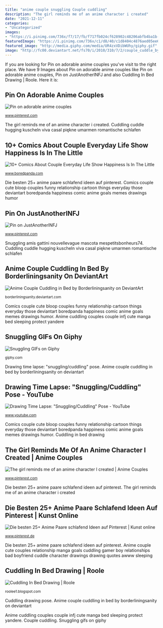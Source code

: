 ```yaml
---
title: "anime couple snuggling Couple cuddling"
description: "The girl reminds me of an anime character i created"
date: "2021-12-11"
categories:
- "Uncategorized"
images:
- "https://i.pinimg.com/736x/f7/17/fb/f717fb024cf628902c48206abfb4ba1b--couple-cuddling-anime-couples-cuddling.jpg"
featuredImage: "https://i.pinimg.com/736x/c1/d8/40/c1d8404c4876aed05ee62c42384f045d.jpg"
featured_image: "http://media.giphy.com/media/UR4zxVDibWUhy/giphy.gif"
image: "http://fc00.deviantart.net/fs70/i/2010/310/7/2/couple_cuddle_by_bloody_tears1029-d329xp6.jpg"
---
```


If you are looking for Pin on adorable anime couples you've visit to the right place. We have 9 Images about Pin on adorable anime couples like Pin on adorable anime couples, Pin on JustAnotherINFJ and also Cuddling In Bed Drawing | Roole. Here it is:

## Pin On Adorable Anime Couples

![Pin on adorable anime couples](https://i.pinimg.com/736x/c1/d8/40/c1d8404c4876aed05ee62c42384f045d.jpg "10+ comics about couple everyday life show happiness is in the little")

<small>www.pinterest.com</small>

The girl reminds me of an anime character i created. Cuddling cuddle hugging kuscheln viva casal piękne umarmen romantische schlafen

## 10+ Comics About Couple Everyday Life Show Happiness Is In The Little

![10+ Comics About Couple Everyday Life Show Happiness Is In The Little](http://static.boredpanda.com/blog/wp-content/uploads/2017/04/relationship-comics-hpolaw-20-59005ef81b798__700.jpg "Cuddling in bed drawing")

<small>www.boredpanda.com</small>

Die besten 25+ anime paare schlafend ideen auf pinterest. Comics couple cute bloop couples funny relationship cartoon things everyday those deviantart boredpanda happiness comic anime goals memes drawings humor

## Pin On JustAnotherINFJ

![Pin on JustAnotherINFJ](https://i.pinimg.com/736x/f7/17/fb/f717fb024cf628902c48206abfb4ba1b--couple-cuddling-anime-couples-cuddling.jpg "Couple cuddling")

<small>www.pinterest.com</small>

Snuggling amis gattini nouvellevague mascota mespetitsbonheurs74. Cuddling cuddle hugging kuscheln viva casal piękne umarmen romantische schlafen

## Anime Couple Cuddling In Bed By Borderliningsanity On DeviantArt

![Anime Couple Cuddling in Bed by Borderliningsanity on DeviantArt](https://img00.deviantart.net/23c1/i/2013/159/9/8/anime_couple_cuddling_in_bed_by_borderliningsanity-d688pqe.jpg "Snuggling amis gattini nouvellevague mascota mespetitsbonheurs74")

<small>borderliningsanity.deviantart.com</small>

Comics couple cute bloop couples funny relationship cartoon things everyday those deviantart boredpanda happiness comic anime goals memes drawings humor. Anime cuddling couples couple infj cute manga bed sleeping protect yandere

## Snuggling GIFs On Giphy

![Snuggling GIFs on Giphy](http://media.giphy.com/media/UR4zxVDibWUhy/giphy.gif "Comics couple cute bloop couples funny relationship cartoon things everyday those deviantart boredpanda happiness comic anime goals memes drawings humor")

<small>giphy.com</small>

Drawing time lapse: &quot;snuggling/cuddling&quot; pose. Anime couple cuddling in bed by borderliningsanity on deviantart

## Drawing Time Lapse: &quot;Snuggling/Cuddling&quot; Pose - YouTube

![Drawing Time Lapse: &quot;Snuggling/Cuddling&quot; Pose - YouTube](https://i.ytimg.com/vi/VY_3Vz1oPTY/hqdefault.jpg "The girl reminds me of an anime character i created")

<small>www.youtube.com</small>

Comics couple cute bloop couples funny relationship cartoon things everyday those deviantart boredpanda happiness comic anime goals memes drawings humor. Cuddling in bed drawing

## The Girl Reminds Me Of An Anime Character I Created | Anime Couples

![The girl reminds me of an anime character I created | Anime Couples](https://s-media-cache-ak0.pinimg.com/originals/32/26/ce/3226cebb14a8e8fe771b1c4306b0a4cd.jpg "Anime cuddling couples couple infj cute manga bed sleeping protect yandere")

<small>www.pinterest.com</small>

Die besten 25+ anime paare schlafend ideen auf pinterest. The girl reminds me of an anime character i created

## Die Besten 25+ Anime Paare Schlafend Ideen Auf Pinterest | Kunst Online

![Die besten 25+ Anime Paare schlafend Ideen auf Pinterest | Kunst online](https://i.pinimg.com/736x/ba/75/44/ba754434599dd4cb5eb420e0e8b3e084--anime-couples-cuddling-couple-cuddling.jpg "Couple cuddling")

<small>www.pinterest.de</small>

Die besten 25+ anime paare schlafend ideen auf pinterest. Anime couple cute couples relationship manga goals cuddling gamer boy relationships bad boyfriend cuddle character drawings drawing quotes awww sleeping

## Cuddling In Bed Drawing | Roole

![Cuddling In Bed Drawing | Roole](http://fc00.deviantart.net/fs70/i/2010/310/7/2/couple_cuddle_by_bloody_tears1029-d329xp6.jpg "Anime cuddling couples couple infj cute manga bed sleeping protect yandere")

<small>roolee1.blogspot.com</small>

Cuddling drawing pose. Anime couple cuddling in bed by borderliningsanity on deviantart

Anime cuddling couples couple infj cute manga bed sleeping protect yandere. Couple cuddling. Snuggling gifs on giphy
